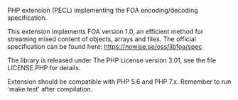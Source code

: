 PHP extension (PECL) implementing the FOA encoding/decoding specification.

This extension implements FOA version 1.0, an efficient method for streaming
mixed content of objects, arrays and files. The official specification can be 
found here: https://nowise.se/oss/libfoa/spec

The library is released under The PHP License version 3.01, see the file 
LICENSE.PHP for details.

Extension should be compatible with PHP 5.6 and PHP 7.x. Remember to run 'make test'
after compilation.
